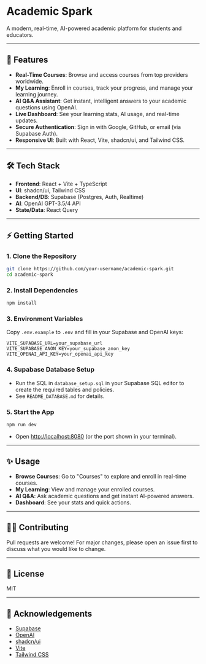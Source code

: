 # Academic Spark

A modern, real-time, AI-powered academic platform for students and educators.

---

## 🚀 Features

- **Real-Time Courses**: Browse and access courses from top providers worldwide.
- **My Learning**: Enroll in courses, track your progress, and manage your learning journey.
- **AI Q&A Assistant**: Get instant, intelligent answers to your academic questions using OpenAI.
- **Live Dashboard**: See your learning stats, AI usage, and real-time updates.
- **Secure Authentication**: Sign in with Google, GitHub, or email (via Supabase Auth).
- **Responsive UI**: Built with React, Vite, shadcn/ui, and Tailwind CSS.

---

## 🛠️ Tech Stack

- **Frontend**: React + Vite + TypeScript
- **UI**: shadcn/ui, Tailwind CSS
- **Backend/DB**: Supabase (Postgres, Auth, Realtime)
- **AI**: OpenAI GPT-3.5/4 API
- **State/Data**: React Query

---

## ⚡ Getting Started

### 1. **Clone the Repository**
```bash
git clone https://github.com/your-username/academic-spark.git
cd academic-spark
```

### 2. **Install Dependencies**
```bash
npm install
```

### 3. **Environment Variables**
Copy `.env.example` to `.env` and fill in your Supabase and OpenAI keys:
```env
VITE_SUPABASE_URL=your_supabase_url
VITE_SUPABASE_ANON_KEY=your_supabase_anon_key
VITE_OPENAI_API_KEY=your_openai_api_key
```

### 4. **Supabase Database Setup**
- Run the SQL in `database_setup.sql` in your Supabase SQL editor to create the required tables and policies.
- See `README_DATABASE.md` for details.

### 5. **Start the App**
```bash
npm run dev
```
- Open [http://localhost:8080](http://localhost:8080) (or the port shown in your terminal).

---

## ✨ Usage
- **Browse Courses**: Go to "Courses" to explore and enroll in real-time courses.
- **My Learning**: View and manage your enrolled courses.
- **AI Q&A**: Ask academic questions and get instant AI-powered answers.
- **Dashboard**: See your stats and quick actions.

---

## 🧑‍💻 Contributing
Pull requests are welcome! For major changes, please open an issue first to discuss what you would like to change.

---

## 📄 License
MIT

---

## 🙏 Acknowledgements
- [Supabase](https://supabase.com/)
- [OpenAI](https://openai.com/)
- [shadcn/ui](https://ui.shadcn.com/)
- [Vite](https://vitejs.dev/)
- [Tailwind CSS](https://tailwindcss.com/)